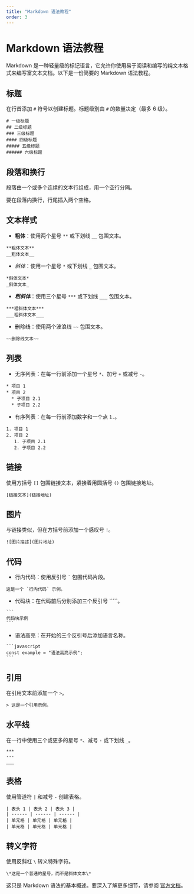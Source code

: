 ```yaml
---
title: "Markdown 语法教程"
order: 3
---
```


# Markdown 语法教程

Markdown 是一种轻量级的标记语言，它允许你使用易于阅读和编写的纯文本格式来编写富文本文档。以下是一份简要的 Markdown 语法教程。

## 标题

在行首添加 `#` 符号以创建标题。标题级别由 `#` 的数量决定（最多 6 级）。

```
# 一级标题
## 二级标题
### 三级标题
#### 四级标题
##### 五级标题
###### 六级标题
```

## 段落和换行

段落由一个或多个连续的文本行组成，用一个空行分隔。

要在段落内换行，行尾插入两个空格。

## 文本样式

- **粗体**：使用两个星号 `**` 或下划线 `__` 包围文本。

```
**粗体文本**
__粗体文本__
```

- _斜体_：使用一个星号 `*` 或下划线 `_` 包围文本。

```
*斜体文本*
_斜体文本_
```

- **_粗斜体_**：使用三个星号 `***` 或下划线 `___` 包围文本。

```
***粗斜体文本***
___粗斜体文本___
```

- ~~删除线~~：使用两个波浪线 `~~` 包围文本。

```
~~删除线文本~~
```

## 列表

- 无序列表：在每一行前添加一个星号 `*`、加号 `+` 或减号 `-`。

```
* 项目 1
* 项目 2
  * 子项目 2.1
  * 子项目 2.2
```

- 有序列表：在每一行前添加数字和一个点 `1.`。

```
1. 项目 1
2. 项目 2
   1. 子项目 2.1
   2. 子项目 2.2
```

## 链接

使用方括号 `[]` 包围链接文本，紧接着用圆括号 `()` 包围链接地址。

```
[链接文本](链接地址)
```

## 图片

与链接类似，但在方括号前添加一个感叹号 `!`。

```
![图片描述](图片地址)
```

## 代码

- 行内代码：使用反引号 `` ` `` 包围代码片段。

```
这是一个 `行内代码` 示例。
```

- 代码块：在代码前后分别添加三个反引号 `````。

````
```
代码块示例
```
````

- 语法高亮：在开始的三个反引号后添加语言名称。

````
```javascript
const example = "语法高亮示例";
```
````

## 引用

在引用文本前添加一个 `>`。

```
> 这是一个引用示例。
```

## 水平线

在一行中使用三个或更多的星号 `*`、减号 `-` 或下划线 `_`。

```
***
---
___
```

## 表格

使用管道符 `|` 和减号 `-` 创建表格。

```
| 表头 1 | 表头 2 | 表头 3 |
| ------ | ------ | ------ |
| 单元格 | 单元格 | 单元格 |
| 单元格 | 单元格 | 单元格 |
```

## 转义字符

使用反斜杠 `\` 转义特殊字符。

```
\*这是一个普通的星号，而不是斜体文本\*
```

这只是 Markdown 语法的基本概述。要深入了解更多细节，请参阅 [官方文档](https://daringfireball.net/projects/markdown/)。
